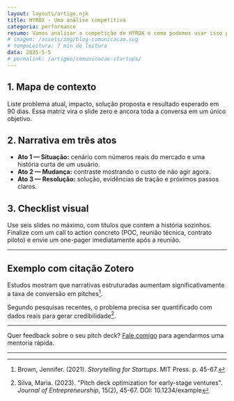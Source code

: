 ```yaml
---
layout: layouts/artigo.njk
title: HYROX - Uma análise competitiva
categoria: performance
resumo: Vamos analisar a competição de HYROX e como podemos usar isso para guiar nossos treinos!
# imagem: /assets/img/blog-comunicacao.svg
# tempoLeitura: 7 min de leitura
data: 2025-5-5
# permalink: /artigos/comunicacao-startups/
---
```

 
## 1. Mapa de contexto

Liste problema atual, impacto, solução proposta e resultado esperado em 90 dias. Essa matriz vira o slide zero e ancora toda a conversa em um único objetivo.

## 2. Narrativa em três atos

- **Ato 1 — Situação:** cenário com números reais do mercado e uma história curta de um usuário.
- **Ato 2 — Mudança:** contraste mostrando o custo de não agir agora.
- **Ato 3 — Resolução:** solução, evidências de tração e próximos passos claros.

## 3. Checklist visual

Use seis slides no máximo, com títulos que contem a história sozinhos. Finalize com um call to action concreto (POC, reunião técnica, contrato piloto) e envie um one-pager imediatamente após a reunião.

---

## Exemplo com citação Zotero

Estudos mostram que narrativas estruturadas aumentam significativamente a taxa de conversão em pitches[^1].

Segundo pesquisas recentes, o problema precisa ser quantificado com dados reais para gerar credibilidade[^2].

---

Quer feedback sobre o seu pitch deck? [Fale comigo](/#contato) para agendarmos uma mentoria rápida.

---

[^1]: Brown, Jennifer. (2021). *Storytelling for Startups*. MIT Press. p. 45-67.

[^2]: Silva, Maria. (2023). "Pitch deck optimization for early-stage ventures". *Journal of Entrepreneurship*, 15(2), 45-67. DOI: 10.1234/example

